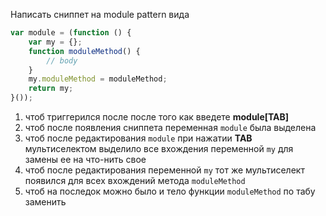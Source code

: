 Написать сниппет на module pattern вида

``` js
var module = (function () {
	var my = {};
	function moduleMethod() {
		// body
	}
	my.moduleMethod = moduleMethod;
	return my;
}());
```

1. чтоб триггерился после после того как введете **module[TAB]**
2. чтоб после появления сниппета переменная ```module``` была выделена
3. чтоб после редактирования  ```module``` при нажатии **TAB** мультиселектом выделило все вхождения переменной ```my``` для замены ее на что-нить свое
4. чтоб после редактирования переменной ```my``` тот же мультиселект появился для всех вхождений метода ```moduleMethod```
5. чтоб на последок можно было и тело функции ```moduleMethod``` по табу заменить